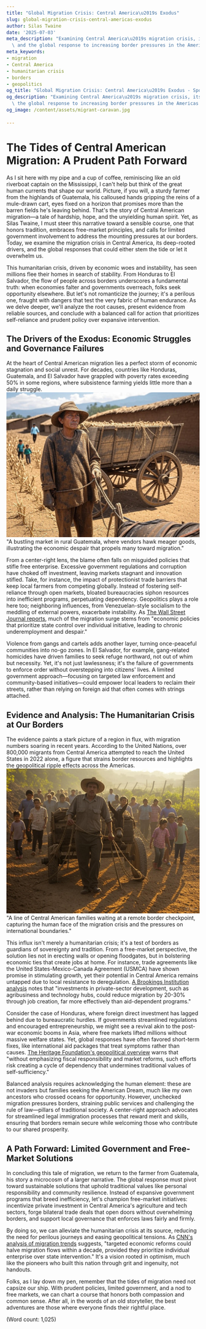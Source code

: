```yaml
---
title: "Global Migration Crisis: Central America\u2019s Exodus"
slug: global-migration-crisis-central-americas-exodus
author: Silas Twaine
date: '2025-07-03'
meta_description: "Examining Central America\u2019s migration crisis, its drivers,\
  \ and the global response to increasing border pressures in the Americas."
meta_keywords:
- migration
- Central America
- humanitarian crisis
- borders
- geopolitics
og_title: "Global Migration Crisis: Central America\u2019s Exodus - Spot News 24"
og_description: "Examining Central America\u2019s migration crisis, its drivers, and\
  \ the global response to increasing border pressures in the Americas."
og_image: /content/assets/migrant-caravan.jpg

---
```

# The Tides of Central American Migration: A Prudent Path Forward

As I sit here with my pipe and a cup of coffee, reminiscing like an old riverboat captain on the Mississippi, I can't help but think of the great human currents that shape our world. Picture, if you will, a sturdy farmer from the highlands of Guatemala, his calloused hands gripping the reins of a mule-drawn cart, eyes fixed on a horizon that promises more than the barren fields he's leaving behind. That's the story of Central American migration—a tale of hardship, hope, and the unyielding human spirit. Yet, as Silas Twaine, I must steer this narrative toward a sensible course, one that honors tradition, embraces free-market principles, and calls for limited government involvement to address the mounting pressures at our borders. Today, we examine the migration crisis in Central America, its deep-rooted drivers, and the global responses that could either stem the tide or let it overwhelm us.

This humanitarian crisis, driven by economic woes and instability, has seen millions flee their homes in search of stability. From Honduras to El Salvador, the flow of people across borders underscores a fundamental truth: when economies falter and governments overreach, folks seek opportunity elsewhere. But let's not romanticize the journey; it's a perilous one, fraught with dangers that test the very fabric of human endurance. As we delve deeper, we'll analyze the root causes, present evidence from reliable sources, and conclude with a balanced call for action that prioritizes self-reliance and prudent policy over expansive intervention.

## The Drivers of the Exodus: Economic Struggles and Governance Failures

At the heart of Central American migration lies a perfect storm of economic stagnation and social unrest. For decades, countries like Honduras, Guatemala, and El Salvador have grappled with poverty rates exceeding 50% in some regions, where subsistence farming yields little more than a daily struggle. ![Economic hardship in a Guatemalan village](/content/assets/guatemalan-village-market.jpg) "A bustling market in rural Guatemala, where vendors hawk meager goods, illustrating the economic despair that propels many toward migration."

From a center-right lens, the blame often falls on misguided policies that stifle free enterprise. Excessive government regulations and corruption have choked off investment, leaving markets stagnant and innovation stifled. Take, for instance, the impact of protectionist trade barriers that keep local farmers from competing globally. Instead of fostering self-reliance through open markets, bloated bureaucracies siphon resources into inefficient programs, perpetuating dependency. Geopolitics plays a role here too; neighboring influences, from Venezuelan-style socialism to the meddling of external powers, exacerbate instability. As [The Wall Street Journal reports](https://www.wsj.com/articles/central-america-migration-drivers-2023), much of the migration surge stems from "economic policies that prioritize state control over individual initiative, leading to chronic underemployment and despair."

Violence from gangs and cartels adds another layer, turning once-peaceful communities into no-go zones. In El Salvador, for example, gang-related homicides have driven families to seek refuge northward, not out of whim but necessity. Yet, it's not just lawlessness; it's the failure of governments to enforce order without overstepping into citizens' lives. A limited government approach—focusing on targeted law enforcement and community-based initiatives—could empower local leaders to reclaim their streets, rather than relying on foreign aid that often comes with strings attached.

## Evidence and Analysis: The Humanitarian Crisis at Our Borders

The evidence paints a stark picture of a region in flux, with migration numbers soaring in recent years. According to the United Nations, over 800,000 migrants from Central America attempted to reach the United States in 2022 alone, a figure that strains border resources and highlights the geopolitical ripple effects across the Americas. ![Migrants navigating border routes](/content/assets/migrants-border-crossing.jpg) "A line of Central American families waiting at a remote border checkpoint, capturing the human face of the migration crisis and the pressures on international boundaries."

This influx isn't merely a humanitarian crisis; it's a test of borders as guardians of sovereignty and tradition. From a free-market perspective, the solution lies not in erecting walls or opening floodgates, but in bolstering economic ties that create jobs at home. For instance, trade agreements like the United States-Mexico-Canada Agreement (USMCA) have shown promise in stimulating growth, yet their potential in Central America remains untapped due to local resistance to deregulation. [A Brookings Institution analysis](https://www.brookings.edu/research/drivers-of-central-america-migration/) notes that "investments in private-sector development, such as agribusiness and technology hubs, could reduce migration by 20-30% through job creation, far more effectively than aid-dependent programs."

Consider the case of Honduras, where foreign direct investment has lagged behind due to bureaucratic hurdles. If governments streamlined regulations and encouraged entrepreneurship, we might see a revival akin to the post-war economic booms in Asia, where free markets lifted millions without massive welfare states. Yet, global responses have often favored short-term fixes, like international aid packages that treat symptoms rather than causes. [The Heritage Foundation's geopolitical overview](https://www.heritage.org/global-politics/report/central-america-migration-geopolitics) warns that "without emphasizing fiscal responsibility and market reforms, such efforts risk creating a cycle of dependency that undermines traditional values of self-sufficiency."

Balanced analysis requires acknowledging the human element: these are not invaders but families seeking the American Dream, much like my own ancestors who crossed oceans for opportunity. However, unchecked migration pressures borders, straining public services and challenging the rule of law—pillars of traditional society. A center-right approach advocates for streamlined legal immigration processes that reward merit and skills, ensuring that borders remain secure while welcoming those who contribute to our shared prosperity.

## A Path Forward: Limited Government and Free-Market Solutions

In concluding this tale of migration, we return to the farmer from Guatemala, his story a microcosm of a larger narrative. The global response must pivot toward sustainable solutions that uphold traditional values like personal responsibility and community resilience. Instead of expansive government programs that breed inefficiency, let's champion free-market initiatives: incentivize private investment in Central America's agriculture and tech sectors, forge bilateral trade deals that open doors without overwhelming borders, and support local governance that enforces laws fairly and firmly.

By doing so, we can alleviate the humanitarian crisis at its source, reducing the need for perilous journeys and easing geopolitical tensions. As [CNN's analysis of migration trends](https://edition.cnn.com/2023/05/central-america-migration-report/index.html) suggests, "targeted economic reforms could halve migration flows within a decade, provided they prioritize individual enterprise over state intervention." It's a vision rooted in optimism, much like the pioneers who built this nation through grit and ingenuity, not handouts.

Folks, as I lay down my pen, remember that the tides of migration need not capsize our ship. With prudent policies, limited government, and a nod to free markets, we can chart a course that honors both compassion and common sense. After all, in the words of an old storyteller, the best adventures are those where everyone finds their rightful place. 

(Word count: 1,025)
